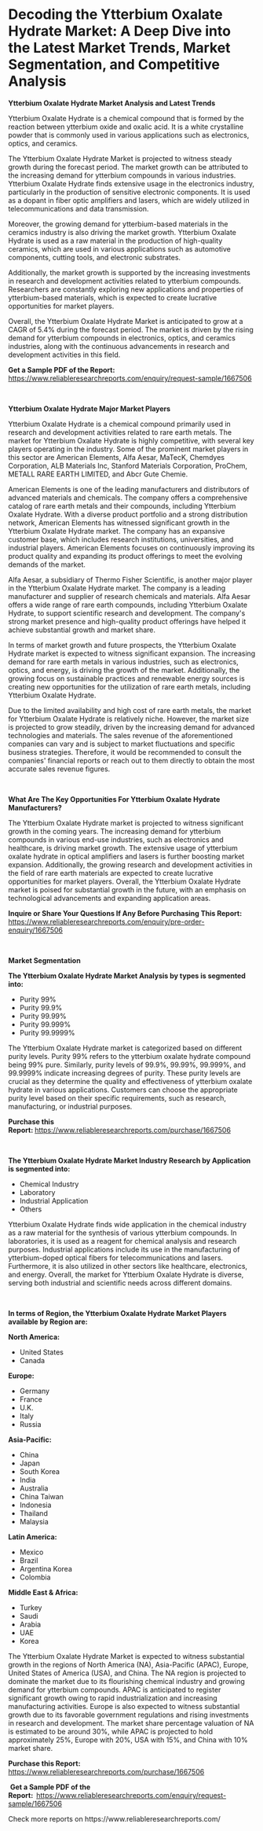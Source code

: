 <p><h1>Decoding the Ytterbium Oxalate Hydrate Market: A Deep Dive into the Latest Market Trends, Market Segmentation, and Competitive Analysis</h1></p><p><strong>Ytterbium Oxalate Hydrate Market Analysis and Latest Trends</strong></p>
<p><p>Ytterbium Oxalate Hydrate is a chemical compound that is formed by the reaction between ytterbium oxide and oxalic acid. It is a white crystalline powder that is commonly used in various applications such as electronics, optics, and ceramics.</p><p>The Ytterbium Oxalate Hydrate Market is projected to witness steady growth during the forecast period. The market growth can be attributed to the increasing demand for ytterbium compounds in various industries. Ytterbium Oxalate Hydrate finds extensive usage in the electronics industry, particularly in the production of sensitive electronic components. It is used as a dopant in fiber optic amplifiers and lasers, which are widely utilized in telecommunications and data transmission.</p><p>Moreover, the growing demand for ytterbium-based materials in the ceramics industry is also driving the market growth. Ytterbium Oxalate Hydrate is used as a raw material in the production of high-quality ceramics, which are used in various applications such as automotive components, cutting tools, and electronic substrates.</p><p>Additionally, the market growth is supported by the increasing investments in research and development activities related to ytterbium compounds. Researchers are constantly exploring new applications and properties of ytterbium-based materials, which is expected to create lucrative opportunities for market players.</p><p>Overall, the Ytterbium Oxalate Hydrate Market is anticipated to grow at a CAGR of 5.4% during the forecast period. The market is driven by the rising demand for ytterbium compounds in electronics, optics, and ceramics industries, along with the continuous advancements in research and development activities in this field.</p></p>
<p><strong>Get a Sample PDF of the Report:&nbsp;</strong> <a href="https://www.reliableresearchreports.com/enquiry/request-sample/1667506">https://www.reliableresearchreports.com/enquiry/request-sample/1667506</a></p>
<p>&nbsp;</p>
<p><strong>Ytterbium Oxalate Hydrate Major Market Players</strong></p>
<p><p>Ytterbium Oxalate Hydrate is a chemical compound primarily used in research and development activities related to rare earth metals. The market for Ytterbium Oxalate Hydrate is highly competitive, with several key players operating in the industry. Some of the prominent market players in this sector are American Elements, Alfa Aesar, MaTecK, Chemdyes Corporation, ALB Materials Inc, Stanford Materials Corporation, ProChem, METALL RARE EARTH LIMITED, and Abcr Gute Chemie.</p><p>American Elements is one of the leading manufacturers and distributors of advanced materials and chemicals. The company offers a comprehensive catalog of rare earth metals and their compounds, including Ytterbium Oxalate Hydrate. With a diverse product portfolio and a strong distribution network, American Elements has witnessed significant growth in the Ytterbium Oxalate Hydrate market. The company has an expansive customer base, which includes research institutions, universities, and industrial players. American Elements focuses on continuously improving its product quality and expanding its product offerings to meet the evolving demands of the market.</p><p>Alfa Aesar, a subsidiary of Thermo Fisher Scientific, is another major player in the Ytterbium Oxalate Hydrate market. The company is a leading manufacturer and supplier of research chemicals and materials. Alfa Aesar offers a wide range of rare earth compounds, including Ytterbium Oxalate Hydrate, to support scientific research and development. The company's strong market presence and high-quality product offerings have helped it achieve substantial growth and market share.</p><p>In terms of market growth and future prospects, the Ytterbium Oxalate Hydrate market is expected to witness significant expansion. The increasing demand for rare earth metals in various industries, such as electronics, optics, and energy, is driving the growth of the market. Additionally, the growing focus on sustainable practices and renewable energy sources is creating new opportunities for the utilization of rare earth metals, including Ytterbium Oxalate Hydrate.</p><p>Due to the limited availability and high cost of rare earth metals, the market for Ytterbium Oxalate Hydrate is relatively niche. However, the market size is projected to grow steadily, driven by the increasing demand for advanced technologies and materials. The sales revenue of the aforementioned companies can vary and is subject to market fluctuations and specific business strategies. Therefore, it would be recommended to consult the companies' financial reports or reach out to them directly to obtain the most accurate sales revenue figures.</p></p>
<p>&nbsp;</p>
<p><strong>What Are The Key Opportunities For Ytterbium Oxalate Hydrate Manufacturers?</strong></p>
<p><p>The Ytterbium Oxalate Hydrate market is projected to witness significant growth in the coming years. The increasing demand for ytterbium compounds in various end-use industries, such as electronics and healthcare, is driving market growth. The extensive usage of ytterbium oxalate hydrate in optical amplifiers and lasers is further boosting market expansion. Additionally, the growing research and development activities in the field of rare earth materials are expected to create lucrative opportunities for market players. Overall, the Ytterbium Oxalate Hydrate market is poised for substantial growth in the future, with an emphasis on technological advancements and expanding application areas.</p></p>
<p><strong>Inquire or Share Your Questions If Any Before Purchasing This Report:</strong> <a href="https://www.reliableresearchreports.com/enquiry/pre-order-enquiry/1667506">https://www.reliableresearchreports.com/enquiry/pre-order-enquiry/1667506</a></p>
<p>&nbsp;</p>
<p><strong>Market Segmentation</strong></p>
<p><strong>The Ytterbium Oxalate Hydrate Market Analysis by types is segmented into:</strong></p>
<p><ul><li>Purity 99%</li><li>Purity 99.9%</li><li>Purity 99.99%</li><li>Purity 99.999%</li><li>Purity 99.9999%</li></ul></p>
<p><p>The Ytterbium Oxalate Hydrate market is categorized based on different purity levels. Purity 99% refers to the ytterbium oxalate hydrate compound being 99% pure. Similarly, purity levels of 99.9%, 99.99%, 99.999%, and 99.9999% indicate increasing degrees of purity. These purity levels are crucial as they determine the quality and effectiveness of ytterbium oxalate hydrate in various applications. Customers can choose the appropriate purity level based on their specific requirements, such as research, manufacturing, or industrial purposes.</p></p>
<p><strong>Purchase this Report:&nbsp;</strong><a href="https://www.reliableresearchreports.com/purchase/1667506">https://www.reliableresearchreports.com/purchase/1667506</a></p>
<p>&nbsp;</p>
<p><strong>The Ytterbium Oxalate Hydrate Market Industry Research by Application is segmented into:</strong></p>
<p><ul><li>Chemical Industry</li><li>Laboratory</li><li>Industrial Application</li><li>Others</li></ul></p>
<p><p>Ytterbium Oxalate Hydrate finds wide application in the chemical industry as a raw material for the synthesis of various ytterbium compounds. In laboratories, it is used as a reagent for chemical analysis and research purposes. Industrial applications include its use in the manufacturing of ytterbium-doped optical fibers for telecommunications and lasers. Furthermore, it is also utilized in other sectors like healthcare, electronics, and energy. Overall, the market for Ytterbium Oxalate Hydrate is diverse, serving both industrial and scientific needs across different domains.</p></p>
<p>&nbsp;</p>
<p><strong>In terms of Region, the Ytterbium Oxalate Hydrate Market Players available by Region are:</strong></p>
<p>
    <p> <strong> North America: </strong>
        <ul>
            <li>United States</li>
            <li>Canada</li>
        </ul>
        </p> 
    <p> <strong> Europe: </strong>
        <ul>
            <li>Germany</li>
            <li>France</li>
            <li>U.K.</li>
            <li>Italy</li>
            <li>Russia</li>
        </ul>
        </p> 
    <p> <strong> Asia-Pacific: </strong>
        <ul>
            <li>China</li>
            <li>Japan</li>
            <li>South Korea</li>
            <li>India</li>
            <li>Australia</li>
            <li>China Taiwan</li>
            <li>Indonesia</li>
            <li>Thailand</li>
            <li>Malaysia</li>
        </ul>
        </p> 
    <p> <strong> Latin America: </strong>
        <ul>
            <li>Mexico</li>
            <li>Brazil</li>
            <li>Argentina Korea</li>
            <li>Colombia</li>
        </ul>
        </p> 
    <p> <strong> Middle East & Africa: </strong>
        <ul>
            <li>Turkey</li>
            <li>Saudi</li>
            <li>Arabia</li>
            <li>UAE</li>
            <li>Korea</li>
        </ul>
    </p>
    </p>
<p><p>The Ytterbium Oxalate Hydrate Market is expected to witness substantial growth in the regions of North America (NA), Asia-Pacific (APAC), Europe, United States of America (USA), and China. The NA region is projected to dominate the market due to its flourishing chemical industry and growing demand for ytterbium compounds. APAC is anticipated to register significant growth owing to rapid industrialization and increasing manufacturing activities. Europe is also expected to witness substantial growth due to its favorable government regulations and rising investments in research and development. The market share percentage valuation of NA is estimated to be around 30%, while APAC is projected to hold approximately 25%, Europe with 20%, USA with 15%, and China with 10% market share.</p></p>
<p><strong>Purchase this Report: </strong><a href="https://www.reliableresearchreports.com/purchase/1667506">https://www.reliableresearchreports.com/purchase/1667506</a></p>
<p>&nbsp;<strong>Get a Sample PDF of the Report:&nbsp;&nbsp;</strong><a href="https://www.reliableresearchreports.com/enquiry/request-sample/1667506">https://www.reliableresearchreports.com/enquiry/request-sample/1667506</a></p>
<p><strong></strong></p>
<p>Check more reports on https://www.reliableresearchreports.com/</p>